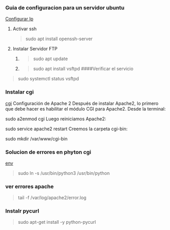 ### Guia de configuracion para un servidor ubuntu
[Configurar Ip](https://linuxize.com/post/how-to-configure-static-ip-address-on-ubuntu-20-04/#:~:text=Configuring%20Static%20IP%20address%20on%20Ubuntu%20Desktop,-Setting%20up%20a&text=Depending%20on%20the%20interface%20you,IP%20address%2C%20Netmask%20and%20Gateway.)
1. Activar ssh
   > sudo apt install openssh-server
2. Instalar Servidor FTP
   1. >sudo apt update
   2. > sudo apt install vsftpd
####Verificar el servicio
>sudo systemctl status vsftpd   

### Instalar cgi
[cgi](https://noviello.it/es/como-instalar-y-configurar-los-scripts-cgi-de-apache2-en-ubuntu-18-04/)
Configuración de Apache 2
Después de instalar Apache2, lo primero que debe hacer es habilitar el módulo CGI para Apache2. Desde la terminal:

sudo a2enmod cgi
Luego reiniciamos Apache2:

sudo service apache2 restart
Creemos la carpeta cgi-bin:

sudo mkdir /var/www/cgi-bin 

### Solucion de errores en phyton cgi
[env](https://stackoverflow.com/questions/3655306/ubuntu-usr-bin-env-python-no-such-file-or-directory)

>sudo ln -s /usr/bin/python3 /usr/bin/python

### ver errores apache 
>tail -f /var/log/apache2/error.log

### Instalr pycurl
>sudo apt-get install -y python-pycurl